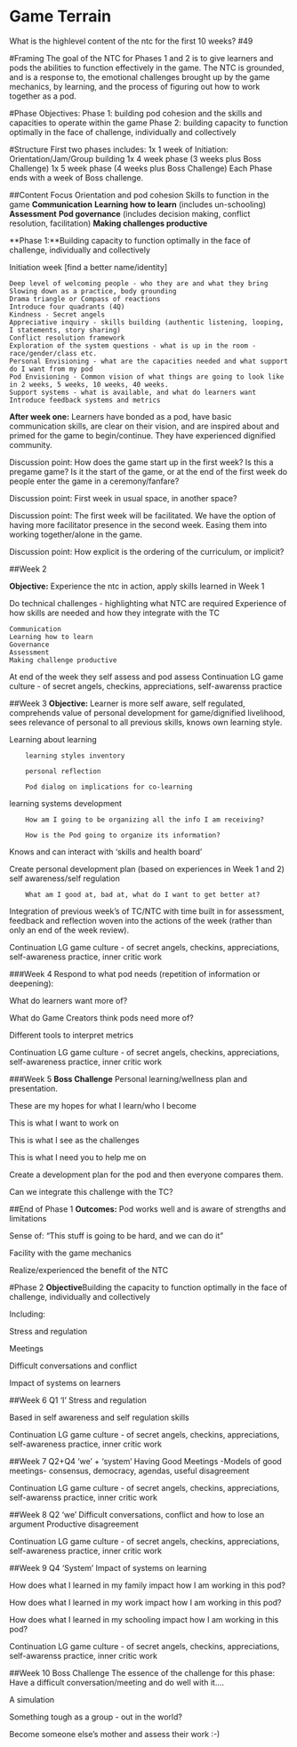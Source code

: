 # Game Terrain

What is the highlevel content of the ntc for the first 10 weeks? #49

#Framing
The goal of the NTC for Phases 1 and 2 is to give learners and pods the abilities to function effectively in the game. The NTC is grounded, and is a response to, the emotional challenges brought up by the game mechanics, by learning, and the process of figuring out how to work together as a pod. 

 
#Phase Objectives:
Phase 1: building pod cohesion and the skills and capacities to operate within the game
Phase 2: building capacity to function optimally in the face of challenge, individually and collectively

#Structure
First two phases includes:
	1x 1 week of Initiation: Orientation/Jam/Group building
	1x 4 week phase (3 weeks plus Boss Challenge)
	1x 5 week phase (4 weeks plus Boss Challenge)
	Each Phase ends with a week of Boss challenge.
 
##Content Focus
	Orientation and pod cohesion
	Skills to function in the game
		**Communication**
		**Learning how to learn** (includes un-schooling)
		**Assessment**
		**Pod governance** (includes decision making, conflict resolution, facilitation)
		**Making challenges productive**
 
  
**Phase 1:**Building capacity to function optimally in the face of challenge, individually and collectively

Initiation week [find a better name/identity]
 
	Deep level of welcoming people - who they are and what they bring
	Slowing down as a practice, body grounding
	Drama triangle or Compass of reactions
	Introduce four quadrants (4Q)
	Kindness - Secret angels
	Appreciative inquiry - skills building (authentic listening, looping, I statements, story sharing)
	Conflict resolution framework
	Exploration of the system questions - what is up in the room - race/gender/class etc.
	Personal Envisioning - what are the capacities needed and what support do I want from my pod
	Pod Envisioning - Common vision of what things are going to look like in 2 weeks, 5 weeks, 10 weeks, 40 weeks.
	Support systems - what is available, and what do learners want
	Introduce feedback systems and metrics
 
**After week one:**
Learners have bonded as a pod, have basic communication skills, are clear on their vision, and are inspired about and primed for the game to begin/continue. They have experienced dignified community. 
 
Discussion point: How does the game start up in the first week? Is this a pregame game? Is it the start of the game, or at the end of the first week do people enter the game in a ceremony/fanfare?
 
Discussion point: First week in usual space, in another space?
 
Discussion point: The first week will be facilitated. We have the option of having more facilitator presence in the second week. Easing them into working together/alone in the game.
 
Discussion point: How explicit is the ordering of the curriculum, or implicit?



##Week 2

**Objective:** Experience the ntc in action, apply skills learned in Week 1 

Do technical challenges - highlighting what NTC are required
Experience of how skills are needed and how they integrate with the TC

	Communication
	Learning how to learn
	Governance 
	Assessment
	Making challenge productive
	
At end of the week they self assess and pod assess
Continuation LG game culture - of secret angels, checkins, appreciations, self-awarenss practice 


##Week 3
**Objective:** Learner is more self aware, self regulated, comprehends value of personal development for game/dignified livelihood, sees relevance of personal to all previous skills, knows own learning style.

Learning about learning

		learning styles inventory 

		personal reflection

		Pod dialog on implications for co-learning 

learning systems development

		How am I going to be organizing all the info I am receiving?  

		How is the Pod going to organize its information?

Knows and can interact with ‘skills and health board’

Create personal development plan (based on experiences in Week 1 and 2) 
self awareness/self regulation

		What am I good at, bad at, what do I want to get better at? 

Integration of previous week’s of TC/NTC with time built in for assessment, feedback and reflection woven into the actions of the week (rather than only an end of the week review). 

Continuation LG game culture - of secret angels, checkins, appreciations, self-awareness practice, inner critic work


###Week 4
Respond to what pod needs (repetition of information or deepening):

What do learners want more of?

What do Game Creators think pods need more of?

Different tools to interpret metrics

Continuation LG game culture - of secret angels, checkins, appreciations, self-awareness practice, inner critic work


###Week 5 
**Boss Challenge**
Personal learning/wellness plan and presentation.

These are my hopes for what I learn/who I become

This is what I want to work on

This is what I see as the challenges

This is what I need you to help me on


Create a development plan for the pod and then everyone compares them.  

Can we integrate this challenge with the TC?


##End of Phase 1 
**Outcomes:** 
Pod works well and is aware of strengths and limitations

Sense of: “This stuff is going to be hard, and we can do it”

Facility with the game mechanics

Realize/experienced the benefit of the NTC



#Phase 2 
**Objective**Building the capacity to function optimally in the face of challenge, individually and collectively

Including:

Stress and regulation

Meetings

Difficult conversations and conflict

Impact of systems on learners 



##Week 6 Q1 ‘I’
Stress and regulation

Based in self awareness and self regulation skills

Continuation LG game culture - of secret angels, checkins, appreciations, self-awareness practice, inner critic work


##Week 7 Q2+Q4 ‘we’ + ‘system’
Having Good Meetings 
-Models of good meetings- consensus, democracy, agendas, useful disagreement

Continuation LG game culture - of secret angels, checkins, appreciations, self-awarenss practice, inner critic work


##Week 8 Q2 ‘we’
Difficult conversations, conflict and how to lose an argument
Productive disagreement

Continuation LG game culture - of secret angels, checkins, appreciations, self-awareness practice, inner critic work


##Week 9 Q4 ‘System’
Impact of systems on learning

How does what I learned in my family impact how I am working in this pod?

How does what I learned in my work impact how I am working in this pod?

How does what I learned in my schooling impact how I am working in this pod?

Continuation LG game culture - of secret angels, checkins, appreciations, self-awarenss practice, inner critic work


##Week 10 Boss Challenge
The essence of the challenge for this phase: Have a difficult conversation/meeting and do well with it….

A simulation 

Something tough as a group - out in the world?

Become someone else’s mother and assess their work :-)
